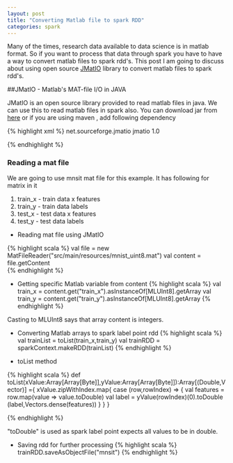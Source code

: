 ```yaml
---           
layout: post
title: "Converting Matlab file to spark RDD"
categories: spark
---
```

Many of the times, research data available to data science is in matlab format. So if you want to process that data through spark you have to have a way to convert matlab files to spark rdd's. This post I am going to discuss about using open source [JMatIO](http://sourceforge.net/projects/jmatio/) library to convert matlab files to spark rdd's.


##JMatIO - Matlab's MAT-file I/O in JAVA

JMatIO is an open source library provided to read matlab files in java. We can use this to read matlab files in spark also. You can download jar from [here](http://sourceforge.net/projects/jmatio/) or if you are using maven , add following dependency 

{% highlight xml %}
  <dependency>
    <groupId>net.sourceforge.jmatio</groupId>
    <artifactId>jmatio</artifactId>
    <version>1.0</version>
  </dependency>

{% endhighlight %}

### Reading a mat file
We are going to use mnsit mat file for this example. It has following for matrix in it


1. train_x - train data x features
2. train_y - train data labels
3. test_x -  test data x features
4. test_y -  test data labels

* Reading mat file using JMatIO

{% highlight scala %}
val file = new MatFileReader("src/main/resources/mnist_uint8.mat")
val content = file.getContent  
{% endhighlight %}

* Getting specific Matlab variable from content
{% highlight scala %}
 val train_x = content.get("train_x").asInstanceOf[MLUInt8].getArray
 val train_y = content.get("train_y").asInstanceOf[MLUInt8].getArray
{% endhighlight %}

Casting to MLUInt8 says that array content is integers. 

* Converting Matlab arrays to spark label point rdd
{% highlight scala %}
val trainList = toList(train_x,train_y)
val trainRDD = sparkContext.makeRDD(trainList)
{% endhighlight %}

* toList method

{% highlight scala %}
 def toList(xValue:Array[Array[Byte]],yValue:Array[Array[Byte]]):Array[(Double,Vector)] ={
     xValue.zipWithIndex.map{
       case (row,rowIndex) => {
         val features = row.map(value => value.toDouble)
         val label = yValue(rowIndex)(0).toDouble
         (label,Vectors.dense(features))
       }
     }
   }

{% endhighlight %}

"toDouble" is used as spark label point expects all values to be in double. 


* Saving rdd for further processing
{% highlight scala %}
trainRDD.saveAsObjectFile("mnsit")
{% endhighlight %}









